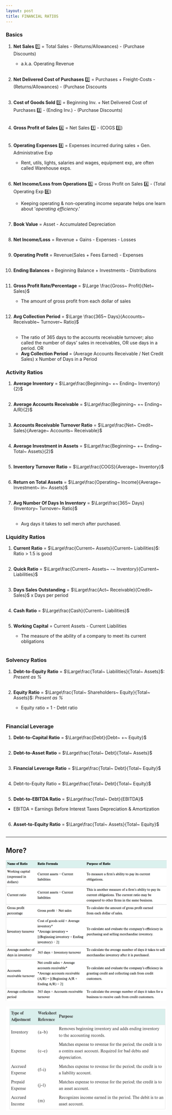 ```yaml
---
layout: post
title: FINANCIAL RATIOS
---
```


### Basics


1. **Net Sales** :one: = Total Sales - (Returns/Allowances) - (Purchase Discounts)<br>
   - a.k.a. Operating Revenue<br><br>   
   
2. **Net Delivered Cost of Purchases** :two: = Purchases + Freight-Costs - (Returns/Allowances) - (Purchase Discounts<br><br>

3. **Cost of Goods Sold** :three: = Beginning Inv. + Net Delivered Cost of Purchases :two: - (Ending Inv.) - (Purchase Discounts)<br><br>

4. **Gross Profit of Sales** :four: = Net Sales :one:  - (COGS :three:)<br><br>

5. **Operating Expenses** :eight: = Expenses incurred during sales + Gen. Administrative Exp
    - Rent, utils, lights, salaries and wages, equipment exp, are often called Warehouse exps.<br><br>

6. **Net Income/Loss from Operations** :five: = Gross Profit on Sales :four:  - (Total Operating Exp :eight:)
    - Keeping operating & non-operating income separate helps one learn about '*operating efficiency*.'<br><br>

7. **Book Value** = Asset - Accumulated Depreciation<br><br>

8. **Net Income/Loss** = Revenue + Gains - Expenses - Losses<br><br>

9.  **Operating Profit** = Revenue(Sales + Fees Earned) - Expenses<br><br>

10.  **Ending Balances** = Beginning Balance + Investments - Distributions<br><br>

11. **Gross Profit Rate/Percentage** = $\Large \frac{Gross~ Profit}{Net~ Sales}$   
    - The amount of gross profit from each dollar of sales<br><br>   

12. **Avg Collection Period** = $\Large \frac{365~ Days}{Accounts~ Receivable~ Turnover~ Ratio}$<br><br> 
    - The ratio of 365 days to the accounts receivable turnover; also called the number of days’ sales in receivables, OR use days in a period.
OR
    - **Avg Collection Period** = (Average Accounts Receivable / Net Credit Sales) x Number of Days in a Period


### Activity Ratios


1. **Average Inventory** = $\Large\frac{Beginning~ +~ Ending~ Inventory}{2}$<br><br> 

2. **Average Accounts Receivable** = $\Large\frac{Beginning~ +~ Ending~ A/R}{2}$<br><br> 

3. **Accounts Receivable Turnover Ratio** = $\Large\frac{Net~ Credit~ Sales}{Average~ Accounts~ Receivable}$<br><br> 

4. **Average Investment in Assets** =  $\Large\frac{Beginning~ +~ Ending~ Total~ Assets}{2}$<br><br> 

5. **Inventory Turnover Ratio** = $\Large\frac{COGS}{Average~ Inventory}$<br><br> 

6. **Return on Total Assets** = $\Large\frac{Operating~ Income}{Average~ Investment~ in~ Assets}$<br><br> 

7. **Avg Number Of Days In Inventory** = $\Large\frac{365~ Days}{Inventory~ Turnover~ Ratio}$<br><br>
     - Avg days it takes to sell merch after purchased.


### Liquidity Ratios


1. **Current Ratio** = $\Large\frac{Current~ Assets}{Current~ Liabilities}$: Ratio > 1.5 is good<br><br>

2. **Quick Ratio** = $\Large\frac{Current~ Assets~ -~ Inventory}{Current~ Liabilities}$<br><br>   

3. **Days Sales Outstanding** = $\Large\frac{Act~ Receivable}{Credit~ Sales}$ x Days per period<br><br>

4. **Cash Ratio** = $\Large\frac{Cash}{Current~ Liabilities}$<br><br>   

5. **Working Capital** = Current Assets - Current Liabilities
    - The measure of the ability of a company to meet its current obligations<br><br>


### Solvency Ratios

1. **Debt-to-Equity Ratio** = $\Large\frac{Total~ Liabilities}{Total~ Assets}$: *Present as %* <br><br>

1. **Equity Ratio** = $\Large\frac{Total~ Shareholders~ Equity}{Total~ Assets}$: *Present as %*   
   - Equity ratio = 1 - Debt ratio<br><br>


### Financial Leverage


1. **Debt-to-Capital Ratio** = $\Large\frac{Debt}{Debt~ +~ Equity}$<br><br>

2. **Debt-to-Asset Ratio** = $\Large\frac{Total~ Debt}{Total~ Assets}$<br><br>

3. **Financial Leverage Ratio** = $\Large\frac{Total~ Debt}{Total~ Equity}$<br><br>

4. Debt-to-Equity Ratio = $\Large\frac{Total~ Debt}{Total~ Equity}$<br><br>

5. **Debt-to-EBITDA Ratio** = $\Large\frac{Total~ Debt}{EBITDA}$   

- EBITDA = Earnings Before Interest Taxes Depreciation & Amortization<br><br>

6. **Asset-to-Equity Ratio** = $\Large\frac{Total~ Assets}{Total~ Equity}$<br><br>

---


## More?

![](/assets/mc-graw-accounting-course/chap13-fin.statements/chap.13.fin.ratios.png)

![](/assets/mc-graw-accounting-course/chap13-fin.statements/types-adjusting-entries.png)

